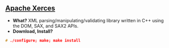 ## [Apache Xerces](https://xerces.apache.org/xerces-c/index.html)
- **What?** XML parsing/manipulating/validating library written in C++ using the DOM, SAX, and SAX2 APIs.
- **Download, Install?**
```c
# ./configure; make; make install
```
